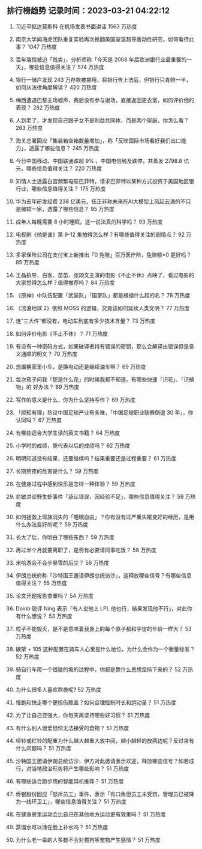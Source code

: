 
## 排行榜趋势 记录时间：2023-03-21 04:22:12
  
  1. 习近平抵达莫斯科 在机场发表书面讲话 1563 万热度
    
  2. 南京大学闻海虎团队重复实验再次推翻美国室温超导轰动性研究，如何看待此事？ 1047 万热度
    
  3. 百年瑞信被迫「贱卖」，分析师称「今天是 2008 年后欧洲银行业最重要的一天」，哪些信息值得关注？ 574 万热度
    
  4. 银行一储户发现 243 万存款被挪用，将银行告上法庭，但银行只肯赔一半，如何从法律角度解读？ 420 万热度
    
  5. 梅西遭遇巴黎主场嘘声，赛后没有参与谢场，直接返回更衣室，如何评价他的表现？ 282 万热度
    
  6. 人到老了，才发现自己跟子女不是利益共同体，而是两个家庭，你怎么看？ 263 万热度
    
  7. 海关总署回应「集装箱空箱数量增加」，称「反映国际市场看好我们出口能力」，透露了哪些信息？ 245 万热度
    
  8. 今日中国移动、中国联通跌超 9% ，中国电信触及跌停，共蒸发 2798.8 亿元，哪些信息值得关注？ 220 万热度
    
  9. 知情人士透露白宫频繁电联巴菲特，请求巴菲特以某种方式投资于美国地区银行业，哪些信息值得关注？ 175 万热度
    
  10. 华为去年研发经费 238 亿美元，任正非称未来在AI大模型上风起云涌的不只是微软一家，透露了哪些信息？ 95 万热度
    
  11. 成年人每晚需要 8 小时睡眠，这一说法真的科学吗？ 93 万热度
    
  12. 电视剧《他是谁》第 9-12 集拍得怎么样？有哪些值得关注的剧情点？ 92 万热度
    
  13. 多家保险公司在支付宝上新推出「0 免赔」百万医疗险，免赔额=0 更好吗？ 85 万热度
    
  14. 王晶执导，白客、苗苗、张颂文主演的电影《不止不休》点映了，看过电影的大家觉得怎么样？值得推荐吗？ 84 万热度
    
  15. 《原神》中队伍配置「武装队」「国家队」都是根据什么起的名？ 78 万热度
    
  16. 《流浪地球 2》依照 MOSS 的逻辑，究竟该如何延续人类文明？ 77 万热度
    
  17. 连“三大件”都没有，电动车到底有多少技术含量？ 73 万热度
    
  18. 如何评价电影《不止不休》？ 71 万热度
    
  19. 有没有一种密码方式，如果破译者持有错误的密钥，那么会解译出错误但是意义通顺的明文？ 70 万热度
    
  20. 想置换家里小车，是换电动还是继续油车啊？ 69 万热度
    
  21. 每次孩子问我「那是什么花」的时候我都不知道。有哪些快速「识花」、「识植物」的 好办法？ 69 万热度
    
  22. 写作的意义是什么，你为什么坚持写作？ 69 万热度
    
  23. 「颜知有理」热议中国足球产业有多难，「中国足球职业联赛倒退 30 年」，你认同吗？ 67 万热度
    
  24. 有哪些适合大学生读的英文书籍？ 64 万热度
    
  25. 小学时的成绩，能代表以后的成绩吗？ 62 万热度
    
  26. 明明知道没有结果，还要继续吗？结果重要还是过程重要？ 61 万热度
    
  27. 长期熬夜的危害是什么？ 59 万热度
    
  28. 在健身过程中感到快乐是怎样一种体验？ 59 万热度
    
  29. 俞敏洪谈野生虾事件「承认错误，因经验不足」，哪些信息值得关注？ 59 万热度
    
  30. 如何拯救上班族消失的「睡眠自由」？你有没有过严重失眠变好的经历，是用什么办法变好的呢？ 59 万热度
    
  31. 长大了后，你明白了哪些东西？ 59 万热度
    
  32. 再过半个月就要离职了，是否有必要请同事吃饭？ 58 万热度
    
  33. 米哈游会不会步暴雪的后尘？ 56 万热度
    
  34. 伊朗总统府称「沙特国王邀请伊朗总统访沙」，这释放哪些信号？有哪些信息值得关注？ 55 万热度
    
  35. 论文开题报告查重吗？ 54 万热度
    
  36. Doinb 锐评 Ning 表示「有人说他上 LPL 他也行，结果发现他不行」，对此你有什么想说？ 53 万热度
    
  37. 粒子不能毁灭，是不是意味着我身上的每个原子都和宇宙的年龄一样大？ 53 万热度
    
  38. 碳架 + 105 这种配置在骑车人心里是什么地位，为什么会作为一个衡量标准？ 52 万热度
    
  39. 骑自行车爬一个很陡的坡的过程中，你都是靠什么思想坚持下来的？ 52 万热度
    
  40. 为什么很多人喜欢熬夜呢? 52 万热度
    
  41. 慢跑和快走哪个更损伤膝盖？如何合理控制时长和运动量？ 51 万热度
    
  42. 为了让自己变强大，你每天再坚持哪些好习惯？ 51 万热度
    
  43. 有什么别人很爱但你无法接受的食物？ 51 万热度
    
  44. 哑铃或杠铃的配重为什么越大越重大放中间，越小越轻的放两边呢？反过来有什么问题吗？ 51 万热度
    
  45. 沙特国王邀请伊朗总统访沙，伊方对此邀请表示欢迎，释放哪些信号？如若成行，对当地政治形势将产生哪些影响？ 51 万热度
    
  46. 有哪些适合跑步用的智能耳机推荐？ 51 万热度
    
  47. 侨银股份回应「怒斥员工」事件，表示「有口角但员工未受罚，管理员已被降为一线环卫工」，哪些信息值得关注？ 51 万热度
    
  48. 在健身房里运动会比自己在其他地方运动更有效果吗？ 51 万热度
    
  49. 蒸馏水可以涂在脸上补水吗？ 51 万热度
    
  50. 为什么老一辈的人多数不会对猫狗等宠物产生感情？ 51 万热度
    